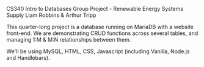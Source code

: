 CS340 Intro to Databases
Group Project - Renewable Energy Systems Supply
Liam Robbins & Arthur Tripp

This quarter-long project is a database running on MariaDB with a website front-end. We are demonstrating CRUD functions across several tables, and managing 1:M & M:N relationships between them.

We'll be using MySQL, HTML, CSS, Javascript (including Vanilla, Node.js and Handlebars).